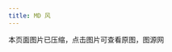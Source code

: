 ```yaml
---
title: MD 风
---
```


<div class="note note-warning">本页面图片已压缩，点击图片可查看原图，图源网</div>
<link rel="stylesheet" type="text/css" href="https://cdn.jsdelivr.net/gh/Royce2019/BlogSource/css/gallery.min.css">
<ul class="grid9 effect-39" id="grid9"></ul>
<script>
	var url = 'https://cdn.jsdelivr.net/gh/Royce2019/BlogGallery/md'
    for (i=13; i>=1; i--) {
        document.getElementById('grid9').innerHTML += (`<li><a href="${url}/${i}.webp" target="_bank" rel="noopener external nofollow noreferrer"><img src="${url}/s/${i}.webp"></a></li>`);
     }
</script>
<script src="https://cdn.jsdelivr.net/gh/Royce2019/BlogSource/js/gallery.min.js"></script>
